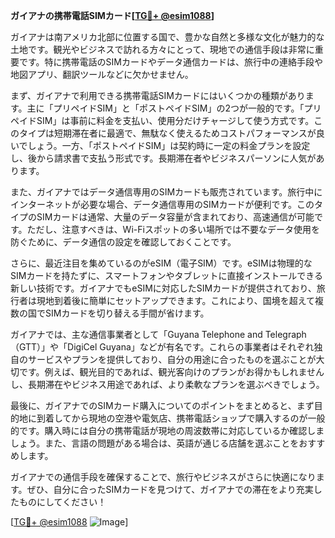 **ガイアナの携帯電話SIMカード[[TG💪+ @esim1088](https://t.me/s/esim1088)]**

ガイアナは南アメリカ北部に位置する国で、豊かな自然と多様な文化が魅力的な土地です。観光やビジネスで訪れる方々にとって、現地での通信手段は非常に重要です。特に携帯電話のSIMカードやデータ通信カードは、旅行中の連絡手段や地図アプリ、翻訳ツールなどに欠かせません。

まず、ガイアナで利用できる携帯電話SIMカードにはいくつかの種類があります。主に「プリペイドSIM」と「ポストペイドSIM」の2つが一般的です。「プリペイドSIM」は事前に料金を支払い、使用分だけチャージして使う方式です。このタイプは短期滞在者に最適で、無駄なく使えるためコストパフォーマンスが良いでしょう。一方、「ポストペイドSIM」は契約時に一定の料金プランを設定し、後から請求書で支払う形式です。長期滞在者やビジネスパーソンに人気があります。

また、ガイアナではデータ通信専用のSIMカードも販売されています。旅行中にインターネットが必要な場合、データ通信専用のSIMカードが便利です。このタイプのSIMカードは通常、大量のデータ容量が含まれており、高速通信が可能です。ただし、注意すべきは、Wi-Fiスポットの多い場所では不要なデータ使用を防ぐために、データ通信の設定を確認しておくことです。

さらに、最近注目を集めているのがeSIM（電子SIM）です。eSIMは物理的なSIMカードを持たずに、スマートフォンやタブレットに直接インストールできる新しい技術です。ガイアナでもeSIMに対応したSIMカードが提供されており、旅行者は現地到着後に簡単にセットアップできます。これにより、国境を超えて複数の国でSIMカードを切り替える手間が省けます。

ガイアナでは、主な通信事業者として「Guyana Telephone and Telegraph（GTT）」や「DigiCel Guyana」などが有名です。これらの事業者はそれぞれ独自のサービスやプランを提供しており、自分の用途に合ったものを選ぶことが大切です。例えば、観光目的であれば、観光客向けのプランがお得かもしれませんし、長期滞在やビジネス用途であれば、より柔軟なプランを選ぶべきでしょう。

最後に、ガイアナでのSIMカード購入についてのポイントをまとめると、まず目的地に到着してから現地の空港や電気店、携帯電話ショップで購入するのが一般的です。購入時には自分の携帯電話が現地の周波数帯に対応しているか確認しましょう。また、言語の問題がある場合は、英語が通じる店舗を選ぶことをおすすめします。

ガイアナでの通信手段を確保することで、旅行やビジネスがさらに快適になります。ぜひ、自分に合ったSIMカードを見つけて、ガイアナでの滞在をより充実したものにしてください！

[[TG💪+ @esim1088](https://t.me/s/esim1088) ![Image](https://i.postimg.cc/Y0z9fWf4/image.png)]
